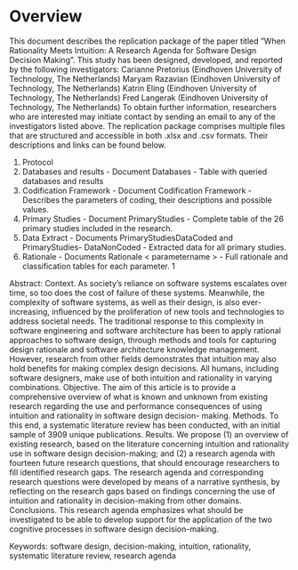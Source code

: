 # Overview
This document describes the replication package of the paper titled ”When Rationality Meets Intuition:
A Research Agenda for Software Design Decision Making”.
This study has been designed, developed, and reported by the following investigators:
Carianne Pretorius (Eindhoven University of Technology, The Netherlands)
Maryam Razavian (Eindhoven University of Technology, The Netherlands)
Katrin Eling (Eindhoven University of Technology, The Netherlands)
Fred Langerak (Eindhoven University of Technology, The Netherlands)
To obtain further information, researchers who are interested may initiate contact by sending an email
to any of the investigators listed above.
The replication package comprises multiple files that are structured and accessible in both .xlsx and
.csv formats. Their descriptions and links can be found below.

1. Protocol
2. Databases and results - Document Databases - Table with queried databases
and results
3. Codification Framework - Document Codification Framework - Describes the
parameters of coding, their descriptions and possible values.
4. Primary Studies - Document PrimaryStudies - Complete table of the 26
primary studies included in the research.
5. Data Extract - Documents PrimaryStudiesDataCoded and PrimaryStudies-
DataNonCoded - Extracted data for all primary studies.
6. Rationale - Documents Rationale < parametername > - Full rationale and
classification tables for each parameter.
1



Abstract: Context. As society’s reliance on software systems escalates over time, so too does the cost
of failure of these systems. Meanwhile, the complexity of software systems, as well as their design, is
also ever-increasing, influenced by the proliferation of new tools and technologies to address societal
needs. The traditional response to this complexity in software engineering and software architecture
has been to apply rational approaches to software design, through methods and tools for capturing
design rationale and software architecture knowledge management. However, research from other fields
demonstrates that intuition may also hold benefits for making complex design decisions. All humans,
including software designers, make use of both intuition and rationality in varying combinations.
Objective. The aim of this article is to provide a comprehensive overview of what is known and
unknown from existing research regarding the use and performance consequences of using intuition and
rationality in software design decision- making.
Methods. To this end, a systematic literature review has been conducted, with an initial sample of
3909 unique publications.
Results. We propose (1) an overview of existing research, based on the literature concerning intuition
and rationality use in software design decision-making; and (2) a research agenda with fourteen future
research questions, that should encourage researchers to fill identified research gaps. The research
agenda and corresponding research questions were developed by means of a narrative synthesis, by
reflecting on the research gaps based on findings concerning the use of intuition and rationality in
decision-making from other domains. Conclusions. This research agenda emphasizes what should be
investigated to be able to develop support for the application of the two cognitive processes in software
design decision-making.

Keywords: software design, decision-making, intuition, rationality, systematic literature review, research
agenda
